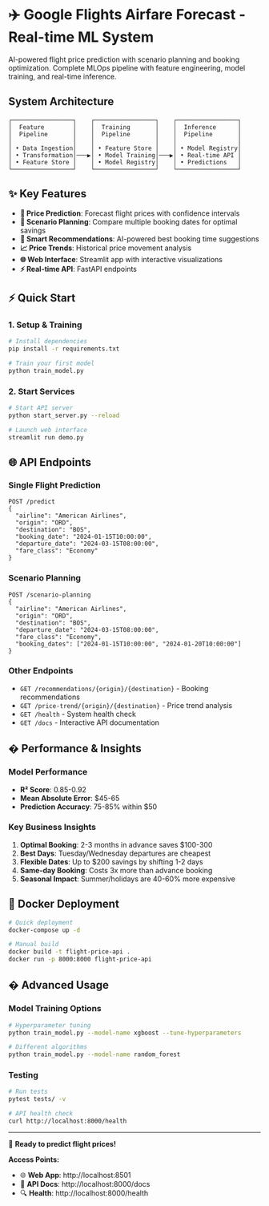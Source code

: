 # ✈️ Google Flights Airfare Forecast - Real-time ML System

AI-powered flight price prediction with scenario planning and booking optimization. Complete MLOps pipeline with feature engineering, model training, and real-time inference.

## System Architecture

```
┌─────────────────┐    ┌─────────────────┐    ┌─────────────────┐
│  Feature        │    │  Training       │    │  Inference      │
│  Pipeline       │    │  Pipeline       │    │  Pipeline       │
│                 │    │                 │    │                 │
│ • Data Ingestion│    │ • Feature Store │    │ • Model Registry│
│ • Transformation│───▶│ • Model Training│───▶│ • Real-time API │
│ • Feature Store │    │ • Model Registry│    │ • Predictions   │
└─────────────────┘    └─────────────────┘    └─────────────────┘
```

## ✨ Key Features

- **🔮 Price Prediction**: Forecast flight prices with confidence intervals
- **📅 Scenario Planning**: Compare multiple booking dates for optimal savings
- **🎯 Smart Recommendations**: AI-powered best booking time suggestions
- **📈 Price Trends**: Historical price movement analysis
- **🌐 Web Interface**: Streamlit app with interactive visualizations
- **⚡ Real-time API**: FastAPI endpoints

## ⚡ Quick Start

### 1. Setup & Training
```bash
# Install dependencies
pip install -r requirements.txt

# Train your first model
python train_model.py
```

### 2. Start Services
```bash
# Start API server
python start_server.py --reload

# Launch web interface
streamlit run demo.py
```

## 🌐 API Endpoints

### Single Flight Prediction
```http
POST /predict
{
  "airline": "American Airlines",
  "origin": "ORD",
  "destination": "BOS",
  "booking_date": "2024-01-15T10:00:00",
  "departure_date": "2024-03-15T08:00:00",
  "fare_class": "Economy"
}
```

### Scenario Planning
```http
POST /scenario-planning
{
  "airline": "American Airlines",
  "origin": "ORD", 
  "destination": "BOS",
  "departure_date": "2024-03-15T08:00:00",
  "fare_class": "Economy",
  "booking_dates": ["2024-01-15T10:00:00", "2024-01-20T10:00:00"]
}
```

### Other Endpoints
- `GET /recommendations/{origin}/{destination}` - Booking recommendations
- `GET /price-trend/{origin}/{destination}` - Price trend analysis
- `GET /health` - System health check
- `GET /docs` - Interactive API documentation

## � Performance & Insights

### Model Performance
- **R² Score**: 0.85-0.92
- **Mean Absolute Error**: $45-65
- **Prediction Accuracy**: 75-85% within $50

### Key Business Insights
1. **Optimal Booking**: 2-3 months in advance saves $100-300
2. **Best Days**: Tuesday/Wednesday departures are cheapest
3. **Flexible Dates**: Up to $200 savings by shifting 1-2 days
4. **Same-day Booking**: Costs 3x more than advance booking
5. **Seasonal Impact**: Summer/holidays are 40-60% more expensive

## 🐳 Docker Deployment

```bash
# Quick deployment
docker-compose up -d

# Manual build
docker build -t flight-price-api .
docker run -p 8000:8000 flight-price-api
```

## �️ Advanced Usage

### Model Training Options
```bash
# Hyperparameter tuning
python train_model.py --model-name xgboost --tune-hyperparameters

# Different algorithms
python train_model.py --model-name random_forest
```

### Testing
```bash
# Run tests
pytest tests/ -v

# API health check
curl http://localhost:8000/health
```

---

🎉 **Ready to predict flight prices!**

**Access Points:**
- 🌐 **Web App**: http://localhost:8501
- 📖 **API Docs**: http://localhost:8000/docs
- 🔍 **Health**: http://localhost:8000/health
